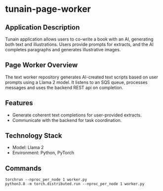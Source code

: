 # tunain-page-worker

## Application Description

Tunain application allows users to co-write a book with an AI, generating both text and illustrations. Users provide prompts for extracts, and the AI completes paragraphs and generates illustrative images.

## Page Worker Overview

The text worker repository generates AI-created text scripts based on user prompts using a Llama 2 model. It listens to an SQS queue, processes messages and uses the backend REST api on completion.

## Features

- Generate coherent text completions for user-provided extracts.
- Communicate with the backend for task coordination.

## Technology Stack

- Model: Llama 2
- Environment: Python, PyTorch

## Commands

```
torchrun --nproc_per_node 1 worker.py
python3.8 -m torch.distributed.run --nproc_per_node 1 worker.py
```
